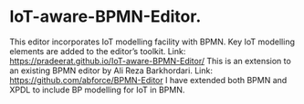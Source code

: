 # IoT-aware-BPMN-Editor. 
This editor incorporates IoT modelling facility with BPMN. Key IoT modelling elements are added to the editor’s toolkit. Link: https://pradeerat.github.io/IoT-aware-BPMN-Editor/
This is an extension to an existing BPMN editor by Ali Reza Barkhordari. Link: https://github.com/abforce/BPMN-Editor
I have extended both BPMN and XPDL to include BP modelling for IoT in BPMN.
